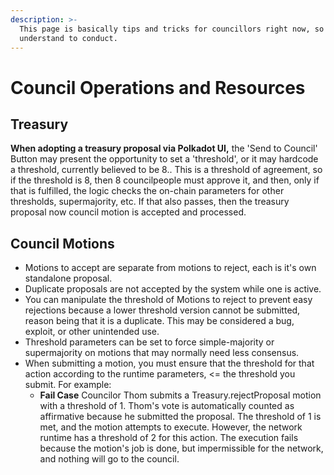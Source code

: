 ```yaml
---
description: >-
  This page is basically tips and tricks for councillors right now, so they
  understand to conduct.
---
```


# Council Operations and Resources

## Treasury

**When adopting a treasury proposal via Polkadot UI,** the 'Send to Council' Button may present the opportunity to set a 'threshold', or it may hardcode a threshold, currently believed to be 8.. This is a threshold of agreement, so if the threshold is 8, then 8 councilpeople must approve it, and then, only if that is fulfilled, the logic checks the on-chain parameters for other thresholds, supermajority, etc. If that also passes, then the treasury proposal now council motion is accepted and processed.

## Council Motions

* Motions to accept are separate from motions to reject, each is it's own standalone proposal.  
* Duplicate proposals are not accepted by the system while one is active.
* You can manipulate the threshold of Motions to reject to prevent easy rejections because a lower threshold version cannot be submitted, reason being that it is a duplicate.  This may be considered a bug, exploit, or other unintended use. 
* Threshold parameters can be set to force simple-majority or supermajority on motions that may normally need less consensus. 
* When submitting a motion, you must ensure that the threshold for that action according to the runtime parameters, &lt;= the threshold you submit. For example:
  * **Fail Case** Councilor Thom submits a Treasury.rejectProposal motion with a threshold of 1. Thom's vote is automatically counted as affirmative because he submitted the proposal. The threshold of 1 is met, and the motion attempts to execute.  However, the network runtime has a threshold of 2 for this action. The execution fails because the motion's job is done, but impermissible for the network, and nothing will go to the council. 

